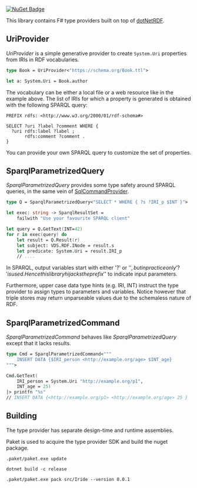[![NuGet Badge](https://buildstats.info/nuget/Iride)](https://www.nuget.org/packages/Iride)

This library contains F# type providers built on top of [dotNetRDF](https://github.com/dotnetrdf/dotnetrdf).

## UriProvider

_UriProvider_ is a simple generative provider to create `System.Uri` properties
from IRIs in RDF vocabularies.

```fs
type Book = UriProvider<"https://schema.org/Book.ttl">

let a: System.Uri = Book.author
```

The vocabulary can be either a local file or a web resource like in the example above.
The list of IRIs for which a property is generated is obtained with the following SPARQL query:

    PREFIX rdfs: <http://www.w3.org/2000/01/rdf-schema#>

    SELECT ?uri ?label ?comment WHERE {
      ?uri rdfs:label ?label ;
           rdfs:comment ?comment .
    }

You can provide your own SPARQL query to customize the set of properties.

## SparqlParametrizedQuery
_SparqlParametrizedQuery_ provides some type safety around SPARQL queries, in the same vein of [SqlCommandProvider](http://fsprojects.github.io/FSharp.Data.SqlClient/).

```fs
type Q = SparqlParametrizedQuery<"SELECT * WHERE { ?s ?IRI_p $INT }">

let exec: string -> SparqlResultSet = 
    failwith "Use your favourite SPARQL client"

let query = Q.GetText(INT=42)
for r in exec(query) do
    let result = Q.Result(r)
    let subject: VDS.RDF.INode = result.s 
    let predicate: System.Uri = result.IRI_p
    // ....
```

In SPARQL, output variables start with either '?' or '$', but in practice only '?' is used.
Hence this library hijacks the prefix '$' to indicate input parameters.

Furthermore, upper case data type hints (e.g. IRI, INT) instruct the type provider to
assign types to parameters and variables. Notice however that triple stores
may return unparseable values due to the schemaless nature of RDF.



## SparqlParametrizedCommand
_SparqlParametrizedCommand_ behaves like _SparqlParametrizedQuery_ except that it lacks results.

```fs
type Cmd = SparqlParametrizedCommand<"""
    INSERT DATA {$IRI_person <http://example.org/age> $INT_age}
""">

Cmd.GetText(
    IRI_person = System.Uri "http://example.org/p1",
    INT_age = 25)
|> printfn "%s"
// INSERT DATA {<http://example.org/p1> <http://example.org/age> 25 }
```


## Building
The type provider has separate design-time and runtime assemblies.

Paket is used to acquire the type provider SDK and build the nuget package.



    .paket/paket.exe update

    dotnet build -c release

    .paket/paket.exe pack src/Iride --version 0.0.1
